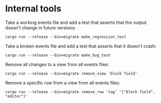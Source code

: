 # Internal tools

Take a working events file and add a test that asserts that the output doesn't change in future versions:

```
cargo run --release --bin=migrate make_regression_test
```

Take a broken events file and add a test that asserts that it doesn't crash:

```
cargo run --release --bin=migrate make_bug_test
```

Remove all changes to a view from all events files:

```
cargo run --release --bin=migrate remove_view 'block field'
```

Remove a specific row from a view from all events files:

```
cargo run --release --bin=migrate remove_row 'tag' '["block field", "editor"]'
```